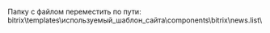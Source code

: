 Папку с файлом переместить по пути: bitrix\templates\используемый_шаблон_сайта\components\bitrix\news.list\

